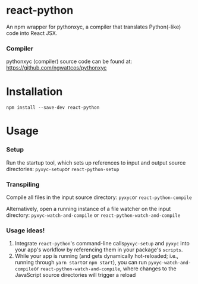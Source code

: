 # react-python
An npm wrapper for pythonxyc, a compiler that translates Python(-like) code into React JSX.

### Compiler
pythonxyc (compiler) source code can be found at:
https://github.com/ngwattcos/pythonxyc

# Installation
`npm install --save-dev react-python`

# Usage
### Setup
Run the startup tool, which sets up references to input and output source directories:
`pyxyc-setup`or `react-python-setup`

### Transpiling
Compile all files in the input source directory:
`pyxyc`or `react-python-compile`

Alternatively, open a running instance of a file watcher on the input directory:
`pyxyc-watch-and-compile` or `react-python-watch-and-compile`


### Usage ideas!
1. Integrate `react-python`'s command-line calls`pyxyc-setup` and `pyxyc` into your app's workflow by referencing them in your package's `scripts`.
2. While your app is running (and gets dynamically hot-reloaded; i.e., running through `yarn start`or `npm start`), you can run `pyxyc-watch-and-compile`or `react-python-watch-and-compile`, where changes to the JavaScript source directories will trigger a reload